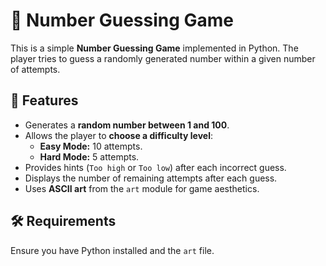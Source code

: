 # 🎯 Number Guessing Game

This is a simple **Number Guessing Game** implemented in Python. The player tries to guess a randomly generated number within a given number of attempts.

## 📌 Features

- Generates a **random number between 1 and 100**.
- Allows the player to **choose a difficulty level**:
  - **Easy Mode:** 10 attempts.
  - **Hard Mode:** 5 attempts.
- Provides hints (`Too high` or `Too low`) after each incorrect guess.
- Displays the number of remaining attempts after each guess.
- Uses **ASCII art** from the `art` module for game aesthetics.

## 🛠️ Requirements

Ensure you have Python installed and the `art` file.

```bash
